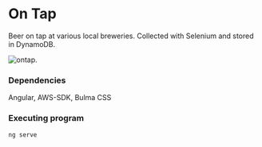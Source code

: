 # On Tap

Beer on tap at various local breweries. Collected with Selenium and stored in DynamoDB.

![ontap](https://github.com/ricsoft/ProjectImages/blob/master/ontap/ontap01.jpg).

### Dependencies

Angular, AWS-SDK, Bulma CSS

### Executing program
```
ng serve
```

